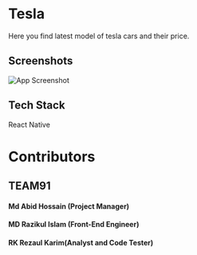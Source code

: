 # Tesla

Here you find latest model of tesla cars and their price.

## Screenshots

![App Screenshot](https://i.ibb.co/hXkjDdb/car2.png )



## Tech Stack

React Native


# Contributors

## TEAM91

#### Md Abid Hossain (Project Manager)

#### MD Razikul Islam (Front-End Engineer)

#### RK Rezaul Karim(Analyst and Code Tester)
